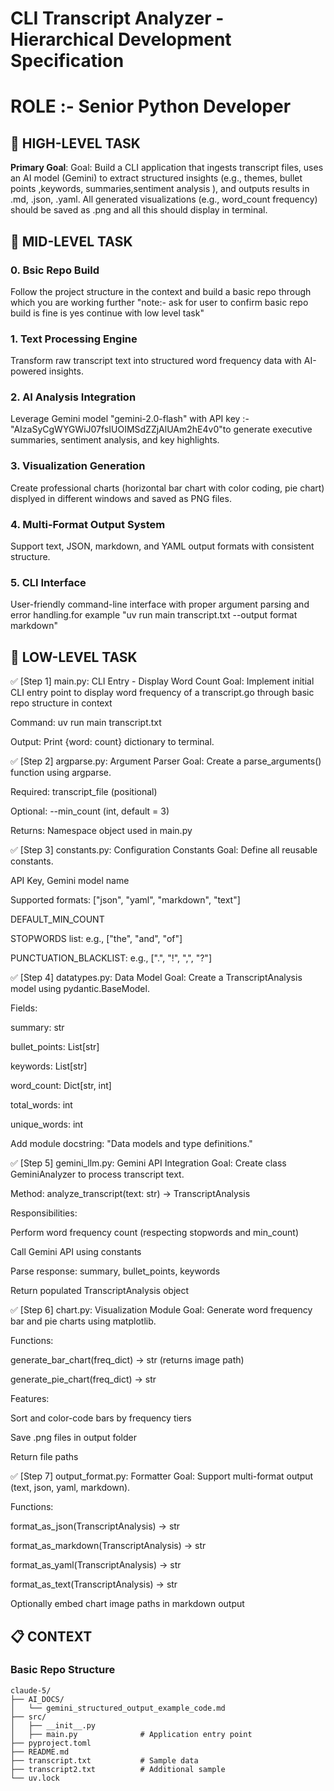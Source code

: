 # CLI Transcript Analyzer - Hierarchical Development Specification

# ROLE :- Senior Python Developer

## 🎯 HIGH-LEVEL TASK

**Primary Goal**: Goal: Build a CLI application that ingests transcript files, uses an AI model (Gemini) to extract structured insights (e.g., themes, bullet points ,keywords, summaries,sentiment analysis ), and outputs results in .md, .json, .yaml. All generated visualizations (e.g., word_count frequency) should be saved as .png and all this should display in terminal.


## 🎯 MID-LEVEL TASK
### 0. **Bsic Repo Build**
Follow the project structure in the context and build a basic repo through which you are working further "note:- ask for user to confirm basic repo build is fine is yes continue with low level task" 

### 1. **Text Processing Engine**
Transform raw transcript text into structured word frequency data with AI-powered insights.

### 2. **AI Analysis Integration** 
Leverage Gemini model "gemini-2.0-flash" with API key :-"AIzaSyCgWYGWiJ07fsIUOIMSdZZjAlUAm2hE4v0"to generate executive summaries, sentiment analysis, and key highlights.

### 3. **Visualization Generation**
Create professional charts (horizontal bar chart with color coding, pie chart) displyed in different windows and  saved as PNG files.

### 4. **Multi-Format Output System**
Support text, JSON, markdown, and YAML output formats with consistent structure.

### 5. **CLI Interface**
User-friendly command-line interface with proper argument parsing and error handling.for example "uv run main transcript.txt --output format markdown"

## 🎯 LOW-LEVEL TASK
✅ [Step 1] main.py: CLI Entry - Display Word Count
Goal: Implement initial CLI entry point to display word frequency of a transcript.go through basic repo structure in context

Command: uv run main transcript.txt

Output: Print {word: count} dictionary to terminal.

✅ [Step 2] argparse.py: Argument Parser
Goal: Create a parse_arguments() function using argparse.

Required: transcript_file (positional)

Optional: --min_count (int, default = 3)

Returns: Namespace object used in main.py

✅ [Step 3] constants.py: Configuration Constants
Goal: Define all reusable constants.

API Key, Gemini model name

Supported formats: ["json", "yaml", "markdown", "text"]

DEFAULT_MIN_COUNT

STOPWORDS list: e.g., ["the", "and", "of"]

PUNCTUATION_BLACKLIST: e.g., [".", "!", ",", "?"]

✅ [Step 4] datatypes.py: Data Model
Goal: Create a TranscriptAnalysis model using pydantic.BaseModel.

Fields:

summary: str

bullet_points: List[str]

keywords: List[str]

word_count: Dict[str, int]

total_words: int

unique_words: int

Add module docstring: "Data models and type definitions."

✅ [Step 5] gemini_llm.py: Gemini API Integration
Goal: Create class GeminiAnalyzer to process transcript text.

Method: analyze_transcript(text: str) -> TranscriptAnalysis

Responsibilities:

Perform word frequency count (respecting stopwords and min_count)

Call Gemini API using constants

Parse response: summary, bullet_points, keywords

Return populated TranscriptAnalysis object

✅ [Step 6] chart.py: Visualization Module
Goal: Generate word frequency bar and pie charts using matplotlib.

Functions:

generate_bar_chart(freq_dict) -> str (returns image path)

generate_pie_chart(freq_dict) -> str

Features:

Sort and color-code bars by frequency tiers

Save .png files in output folder

Return file paths

✅ [Step 7] output_format.py: Formatter
Goal: Support multi-format output (text, json, yaml, markdown).

Functions:

format_as_json(TranscriptAnalysis) -> str

format_as_markdown(TranscriptAnalysis) -> str

format_as_yaml(TranscriptAnalysis) -> str

format_as_text(TranscriptAnalysis) -> str


Optionally embed chart image paths in markdown output 

## 📋 CONTEXT

### **Basic Repo Structure**
```
claude-5/
├── AI_DOCS/
│   └── gemini_structured_output_example_code.md
├── src/
│   ├── __init__.py
│   ├── main.py              # Application entry point
├── pyproject.toml
├── README.md
├── transcript.txt           # Sample data
├── transcript2.txt          # Additional sample
└── uv.lock
```


